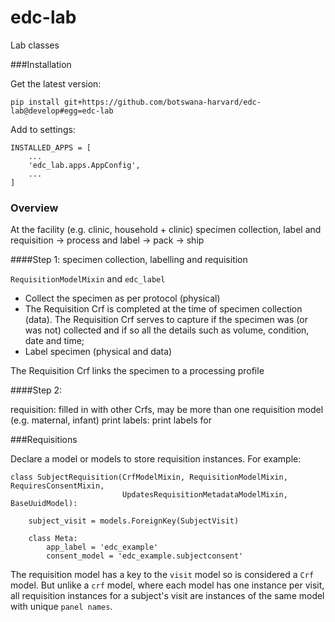 # edc-lab
Lab classes


###Installation


Get the latest version:

    pip install git+https://github.com/botswana-harvard/edc-lab@develop#egg=edc-lab

Add to settings:

    INSTALLED_APPS = [
        ...
        'edc_lab.apps.AppConfig',
        ...
    ]

    
### Overview

At the facility (e.g. clinic, household + clinic)
specimen collection, label and requisition -> process and label -> pack -> ship

####Step 1: specimen collection, labelling and requisition

`RequisitionModelMixin` and `edc_label`
* Collect the specimen as per protocol (physical)
* The Requisition Crf is completed at the time of specimen collection (data). The Requisition Crf serves to capture if the specimen was (or was not) collected and if so all the details such as volume, condition, date and time;
* Label specimen (physical and data)

The Requisition Crf links the specimen to a processing profile

####Step 2:
 
requisition: filled in with other Crfs, may be more than one requisition model (e.g. maternal, infant)
print labels: print labels for 


###Requisitions

Declare a model or models to store requisition instances. For example:

    class SubjectRequisition(CrfModelMixin, RequisitionModelMixin, RequiresConsentMixin,
                             UpdatesRequisitionMetadataModelMixin, BaseUuidModel):
    
        subject_visit = models.ForeignKey(SubjectVisit)
    
        class Meta:
            app_label = 'edc_example'
            consent_model = 'edc_example.subjectconsent'

The requisition model has a key to the `visit` model so is considered a `Crf` model. But unlike a `crf` model, where each model has one instance per visit, all requisition instances for a subject's visit are instances of the same model with unique `panel names`.

